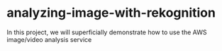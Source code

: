 # analyzing-image-with-rekognition
In this project, we will superficially demonstrate how to use the AWS image/video analysis service
